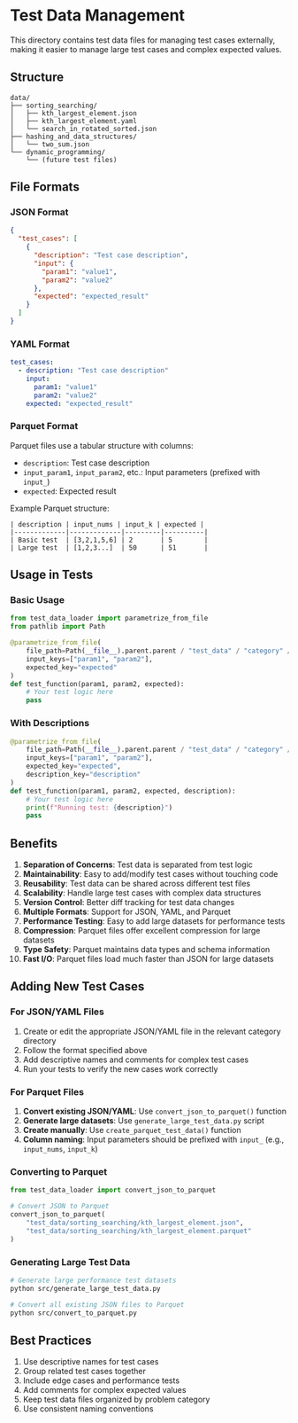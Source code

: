 # Test Data Management

This directory contains test data files for managing test cases externally, making it easier to manage large test cases and complex expected values.

## Structure

```
data/
├── sorting_searching/
│   ├── kth_largest_element.json
│   ├── kth_largest_element.yaml
│   └── search_in_rotated_sorted.json
├── hashing_and_data_structures/
│   └── two_sum.json
└── dynamic_programming/
    └── (future test files)
```

## File Formats

### JSON Format
```json
{
  "test_cases": [
    {
      "description": "Test case description",
      "input": {
        "param1": "value1",
        "param2": "value2"
      },
      "expected": "expected_result"
    }
  ]
}
```

### YAML Format
```yaml
test_cases:
  - description: "Test case description"
    input:
      param1: "value1"
      param2: "value2"
    expected: "expected_result"
```

### Parquet Format
Parquet files use a tabular structure with columns:
- `description`: Test case description
- `input_param1`, `input_param2`, etc.: Input parameters (prefixed with `input_`)
- `expected`: Expected result

Example Parquet structure:
```
| description | input_nums | input_k | expected |
|-------------|-------------|---------|----------|
| Basic test  | [3,2,1,5,6] | 2       | 5        |
| Large test  | [1,2,3...]  | 50      | 51       |
```

## Usage in Tests

### Basic Usage
```python
from test_data_loader import parametrize_from_file
from pathlib import Path

@parametrize_from_file(
    file_path=Path(__file__).parent.parent / "test_data" / "category" / "problem.json",
    input_keys=["param1", "param2"],
    expected_key="expected"
)
def test_function(param1, param2, expected):
    # Your test logic here
    pass
```

### With Descriptions
```python
@parametrize_from_file(
    file_path=Path(__file__).parent.parent / "test_data" / "category" / "problem.json",
    input_keys=["param1", "param2"],
    expected_key="expected",
    description_key="description"
)
def test_function(param1, param2, expected, description):
    # Your test logic here
    print(f"Running test: {description}")
    pass
```

## Benefits

1. **Separation of Concerns**: Test data is separated from test logic
2. **Maintainability**: Easy to add/modify test cases without touching code
3. **Reusability**: Test data can be shared across different test files
4. **Scalability**: Handle large test cases with complex data structures
5. **Version Control**: Better diff tracking for test data changes
6. **Multiple Formats**: Support for JSON, YAML, and Parquet
7. **Performance Testing**: Easy to add large datasets for performance tests
8. **Compression**: Parquet files offer excellent compression for large datasets
9. **Type Safety**: Parquet maintains data types and schema information
10. **Fast I/O**: Parquet files load much faster than JSON for large datasets

## Adding New Test Cases

### For JSON/YAML Files
1. Create or edit the appropriate JSON/YAML file in the relevant category directory
2. Follow the format specified above
3. Add descriptive names and comments for complex test cases
4. Run your tests to verify the new cases work correctly

### For Parquet Files
1. **Convert existing JSON/YAML**: Use `convert_json_to_parquet()` function
2. **Generate large datasets**: Use `generate_large_test_data.py` script
3. **Create manually**: Use `create_parquet_test_data()` function
4. **Column naming**: Input parameters should be prefixed with `input_` (e.g., `input_nums`, `input_k`)

### Converting to Parquet
```python
from test_data_loader import convert_json_to_parquet

# Convert JSON to Parquet
convert_json_to_parquet(
    "test_data/sorting_searching/kth_largest_element.json",
    "test_data/sorting_searching/kth_largest_element.parquet"
)
```

### Generating Large Test Data
```bash
# Generate large performance test datasets
python src/generate_large_test_data.py

# Convert all existing JSON files to Parquet
python src/convert_to_parquet.py
```

## Best Practices

1. Use descriptive names for test cases
2. Group related test cases together
3. Include edge cases and performance tests
4. Add comments for complex expected values
5. Keep test data files organized by problem category
6. Use consistent naming conventions
